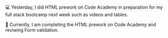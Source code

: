 💻 Yesterday, I did HTML prework on Code Academy in preparation for my full stack bootcamp next week such as videos and tables.

📖 Currently, I am completing the HTML prework on Code Academy and reviwing Form validation.
